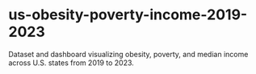# us-obesity-poverty-income-2019-2023
Dataset and dashboard visualizing obesity, poverty, and median income across U.S. states from 2019 to 2023.
